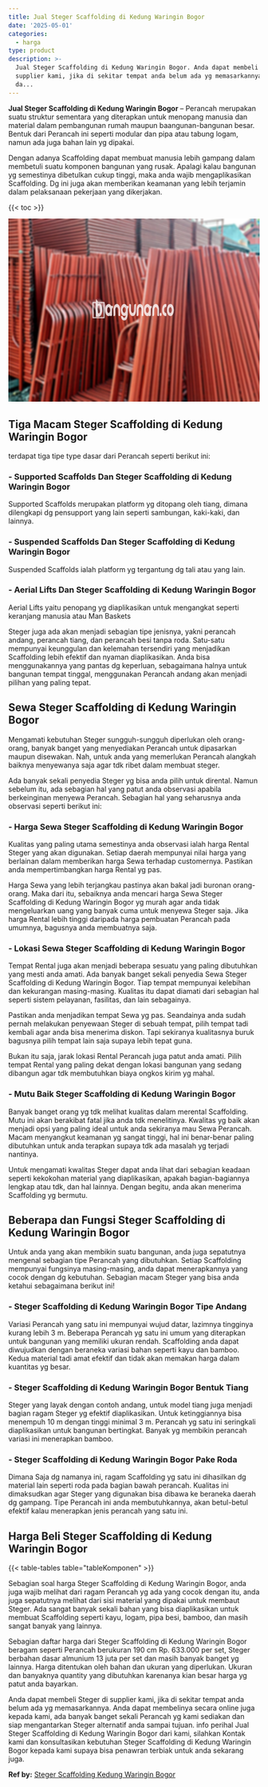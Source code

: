 ```yaml
---
title: Jual Steger Scaffolding di Kedung Waringin Bogor
date: '2025-05-01'
categories:
  - harga
type: product
description: >-
  Jual Steger Scaffolding di Kedung Waringin Bogor. Anda dapat membeli Steger di
  supplier kami, jika di sekitar tempat anda belum ada yg memasarkannya. Anda
  da...
---
```


**Jual Steger Scaffolding di Kedung Waringin Bogor** – Perancah merupakan suatu struktur sementara yang diterapkan untuk menopang manusia dan material dalam pembangunan rumah maupun baangunan-bangunan besar. Bentuk dari Perancah ini seperti modular dan pipa atau tabung logam, namun ada juga bahan lain yg dipakai.

Dengan adanya Scaffolding dapat membuat manusia lebih gampang dalam membetuli suatu komponen bangunan yang rusak. Apalagi kalau bangunan yg semestinya dibetulkan cukup tinggi, maka anda wajib mengaplikasikan Scaffolding. Dg ini juga akan memberikan keamanan yang lebih terjamin dalam pelaksanaan pekerjaan yang dikerjakan.

{{< toc >}}

![Jual Steger Scaffolding di Kedung Waringin Bogor](/images/sewa-scaffolding-steger-04.png)

## Tiga Macam Steger Scaffolding di Kedung Waringin Bogor

terdapat tiga tipe type dasar dari Perancah seperti berikut ini:

### \- Supported Scaffolds Dan Steger Scaffolding di Kedung Waringin Bogor

Supported Scaffolds merupakan platform yg ditopang oleh tiang, dimana dilengkapi dg pensupport yang lain seperti sambungan, kaki-kaki, dan lainnya.

### \- Suspended Scaffolds Dan Steger Scaffolding di Kedung Waringin Bogor

Suspended Scaffolds ialah platform yg tergantung dg tali atau yang lain.

### \- Aerial Lifts Dan Steger Scaffolding di Kedung Waringin Bogor

Aerial Lifts yaitu penopang yg diaplikasikan untuk mengangkat seperti keranjang manusia atau Man Baskets

Steger juga ada akan menjadi sebagian tipe jenisnya, yakni perancah andang, perancah tiang, dan perancah besi tanpa roda. Satu-satu mempunyai keunggulan dan kelemahan tersendiri yang menjadikan Scaffolding lebih efektif dan nyaman diaplikasikan. Anda bisa menggunakannya yang pantas dg keperluan, sebagaimana halnya untuk bangunan tempat tinggal, menggunakan Perancah andang akan menjadi pilihan yang paling tepat.

## Sewa Steger Scaffolding di Kedung Waringin Bogor

Mengamati kebutuhan Steger sungguh-sungguh diperlukan oleh orang-orang, banyak banget yang menyediakan Perancah untuk dipasarkan maupun disewakan. Nah, untuk anda yang memerlukan Perancah alangkah baiknya menyewanya saja agar tdk ribet dalam membuat steger.

Ada banyak sekali penyedia Steger yg bisa anda pilih untuk dirental. Namun sebelum itu, ada sebagian hal yang patut anda observasi apabila berkeinginan menyewa Perancah. Sebagian hal yang seharusnya anda observasi seperti berikut ini:

### \- Harga Sewa Steger Scaffolding di Kedung Waringin Bogor

Kualitas yang paling utama semestinya anda observasi ialah harga Rental Steger yang akan digunakan. Setiap daerah mempunyai nilai harga yang berlainan dalam memberikan harga Sewa terhadap customernya. Pastikan anda mempertimbangkan harga Rental yg pas.

Harga Sewa yang lebih terjangkau pastinya akan bakal jadi buronan orang-orang. Maka dari itu, sebaiknya anda mencari harga Sewa Steger Scaffolding di Kedung Waringin Bogor yg murah agar anda tidak mengeluarkan uang yang banyak cuma untuk menyewa Steger saja. Jika harga Rental lebih tinggi daripada harga pembuatan Perancah pada umumnya, bagusnya anda membuatnya saja.

### \- Lokasi Sewa Steger Scaffolding di Kedung Waringin Bogor

Tempat Rental juga akan menjadi beberapa sesuatu yang paling dibutuhkan yang mesti anda amati. Ada banyak banget sekali penyedia Sewa Steger Scaffolding di Kedung Waringin Bogor. Tiap tempat mempunyai kelebihan dan kekurangan masing-masing. Kualitas itu dapat diamati dari sebagian hal seperti sistem pelayanan, fasilitas, dan lain sebagainya.

Pastikan anda menjadikan tempat Sewa yg pas. Seandainya anda sudah pernah melakukan penyewaan Steger di sebuah tempat, pilih tempat tadi kembali agar anda bisa menerima diskon. Tapi sekiranya kualitasnya buruk bagusnya pilih tempat lain saja supaya lebih tepat guna.

Bukan itu saja, jarak lokasi Rental Perancah juga patut anda amati. Pilih tempat Rental yang paling dekat dengan lokasi bangunan yang sedang dibangun agar tdk membutuhkan biaya ongkos kirim yg mahal.

### \- Mutu Baik Steger Scaffolding di Kedung Waringin Bogor

Banyak banget orang yg tdk melihat kualitas dalam merental Scaffolding. Mutu ini akan berakibat fatal jika anda tdk menelitinya. Kwalitas yg baik akan menjadi opsi yang paling ideal untuk anda sekiranya mau Sewa Perancah. Macam menyangkut keamanan yg sangat tinggi, hal ini benar-benar paling dibutuhkan untuk anda terapkan supaya tdk ada masalah yg terjadi nantinya.

Untuk mengamati kwalitas Steger dapat anda lihat dari sebagian keadaan seperti kekokohan material yang diaplikasikan, apakah bagian-bagiannya lengkap atau tdk, dan hal lainnya. Dengan begitu, anda akan menerima Scaffolding yg bermutu.

## Beberapa dan Fungsi Steger Scaffolding di Kedung Waringin Bogor

Untuk anda yang akan membikin suatu bangunan, anda juga sepatutnya mengenal sebagian tipe Perancah yang dibutuhkan. Setiap Scaffolding mempunyai fungsinya masing-masing, anda dapat menerapkannya yang cocok dengan dg kebutuhan. Sebagian macam Steger yang bisa anda ketahui sebagaimana berikut ini!

### \- Steger Scaffolding di Kedung Waringin Bogor Tipe Andang

Variasi Perancah yang satu ini mempunyai wujud datar, lazimnya tingginya kurang lebih 3 m. Beberapa Perancah yg satu ini umum yang diterapkan untuk bangunan yang memiliki ukuran rendah. Scaffolding anda dapat diwujudkan dengan beraneka variasi bahan seperti kayu dan bamboo. Kedua material tadi amat efektif dan tidak akan memakan harga dalam kuantitas yg besar.

### \- Steger Scaffolding di Kedung Waringin Bogor Bentuk Tiang

Steger yang layak dengan contoh andang, untuk model tiang juga menjadi bagian ragam Steger yg efektif diaplikasikan. Untuk ketinggiannya bisa menempuh 10 m dengan tinggi minimal 3 m. Perancah yg satu ini seringkali diaplikasikan untuk bangunan bertingkat. Banyak yg membikin perancah variasi ini menerapkan bamboo.

### \- Steger Scaffolding di Kedung Waringin Bogor Pake Roda

Dimana Saja dg namanya ini, ragam Scaffolding yg satu ini dihasilkan dg material lain seperti roda pada bagian bawah perancah. Kualitas ini dimaksudkan agar Steger yang digunakan bisa dibawa ke beraneka daerah dg gampang. Tipe Perancah ini anda membutuhkannya, akan betul-betul efektif kalau menerapkan jenis perancah yang satu ini.

## Harga Beli Steger Scaffolding di Kedung Waringin Bogor

{{< table-tables table="tableKomponen" >}}

Sebagian soal harga Steger Scaffolding di Kedung Waringin Bogor, anda juga wajib melihat dari ragam Perancah yg ada yang cocok dengan itu, anda juga sepatutnya melihat dari sisi material yang dipakai untuk membaut Steger. Ada sangat banyak sekali bahan yang bisa diaplikasikan untuk membuat Scaffolding seperti kayu, logam, pipa besi, bamboo, dan masih sangat banyak yang lainnya.

Sebagian daftar harga dari Steger Scaffolding di Kedung Waringin Bogor beragam seperti Perancah berukuran 190 cm Rp. 633.000 per set, Steger berbahan dasar almunium 13 juta per set dan masih banyak banget yg lainnya. Harga ditentukan oleh bahan dan ukuran yang diperlukan. Ukuran dan banyaknya quantity yang dibutuhkan karenanya kian besar harga yg patut anda bayarkan.

Anda dapat membeli Steger di supplier kami, jika di sekitar tempat anda belum ada yg memasarkannya. Anda dapat membelinya secara online juga kepada kami, ada banyak banget sekali Perancah yg kami sediakan dan siap mengantarkan Steger alternatif anda sampai tujuan. info perihal Jual Steger Scaffolding di Kedung Waringin Bogor dari kami, silahkan Kontak kami dan konsultasikan kebutuhan Steger Scaffolding di Kedung Waringin Bogor kepada kami supaya bisa penawran terbiak untuk anda sekarang juga.

**Ref by:** [Steger Scaffolding Kedung Waringin Bogor](https://id.wikipedia.org/wiki/Steger)
